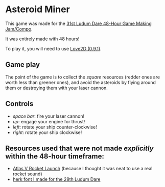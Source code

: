 # Asteroid Miner

This game was made for the [31st Ludum Dare 48-Hour Game Making Jam/Compo](http://ludumdare.com/compo/).

It was entirely made with 48 hours!

To play it, you will need to use [Love2D (0.9.1)](https://love2d.org/).


## Game play

The point of the game is to collect the *square* resources (redder ones are worth
less than greener ones), and avoid the asteroids by flying around them or
destroying them with your laser cannon.

## Controls

  * *space bar*: fire your laser cannon!
  * *up*: engage your engine for thrust!
  * *left*: rotate your ship counter-clockwise!
  * *right*: rotate your ship clockwise!

## Resources used that were not made _explicitly_ within the 48-hour timeframe:

  * [Atlas V Rocket Launch](https://soundcloud.com/nasa/sets/rocket-engine-sounds) (because I thought it was neat to use a real rocket sound)
  * [herk font I made for the 28th Ludum Dare](https://github.com/zombified/ld48-24/blob/master/assets/fonts/herkld-28.png)
